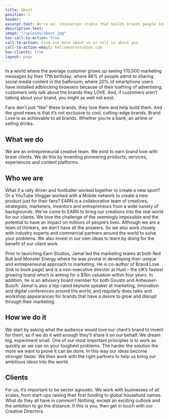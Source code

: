 ```yaml
---
title: About
position: 1
header: 
excerpt-text: We’re an  innovation studio that builds brands people love
description-text: 
image: "/uploads/about.jpg"
has-call-to-action: true
call-to-action: Find out more about us or tell us about you
call-to-action-email: hello@earnstudios.com
has-clients: true
layout: page
---
```


In a world where the average customer grows up seeing 170,000 marketing messages by their 17th birthday; where 86% of people admit to sharing social media content in the bathroom; where 20% of smartphone users have installed adblocking browsers because of their loathing of advertising; customers only talk about the brands they LOVE. And, if customers aren’t talking about your brand, you might as well not exist.

Fans don’t just “like” these brands, they love them and help build them. And the good news is that it’s not exclusive to cool, cutting-edge brands. Brand Love is as achievable to all brands. Whether you’re a bank, an airline or selling drinks.

## What we do
We are an entrepreneurial creative team. We exist to earn brand love with brave clients. We do this by inventing pioneering products, services, experiences and content platforms.

## Who we are
What if a rally driver and footballer worked together to create a new sport? Or a YouTube Vlogger worked with a Mobile network to create a new product just for their fans? EARN is a collaborative team of creatives, strategists, marketers, inventors and entrepreneurs from a wide variety of backgrounds. We’ve come to EARN to bring our creations into the real world for our clients. We love the challenge of the seemingly impossible and the potential to have an impact on millions of people’s lives. Although we are a team of thinkers, we don’t have all the answers. So we also work closely with industry experts and commercial partners around the world to solve your problems. We also invest in our own ideas to learn by doing for the benefit of our client work.

Prior to launching Earn Studios, Jamal led the marketing teams at both Red Bull and Monster Energy where he was pivotal in developing their unique and entrepreneurial approach to marketing. He is co-author of Brand Love (link to book page) and is a non-executive director at Huel – the UK’s fastest growing brand which is aiming for a $1bn valuation within four years. In addition, he is an advisory board member for both Gousto and Anheuser-Busch.  Jamal is also a top-rated keynote speaker at marketing, innovation and digital conferences around the world, and regularly does talks and workshop appearances for brands that have a desire to grow and disrupt through their marketing. 

## How we do it
We start by asking what the audience would love our client’s brand to invent for them, so if we do it well enough they’ll share it on our behalf. We dream big, experiment small. One of our most important principles is to work as quickly as we can on your toughest problems. The harder the solution the more we want to prove it can be done. In this way our ideas become stronger faster. We then work with the right partners to help us bring our ambitious ideas into the world.

## Clients
For us, it’s important to be sector agnostic. We work with businesses of all scales, from start-ups raising their first funding to global household names. What do they all have in common? Nothing, except an exciting outlook and the ambition to go the distance. If this is you, then get in touch with our Creative Directors.